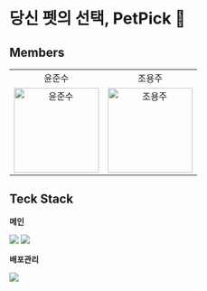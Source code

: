 # 당신 펫의 선택, PetPick 🐾

## Members

<table align="center">
  <tr align="center">
    <td>윤준수</td>
    <td>조용주</td>
  </tr>
  <tr>
    <td align="center">
        <a href="https://github.com/jueunseuk"><img src="https://avatars.githubusercontent.com/u/108210492?v=4" width="150px" alt="윤준수"/><br /></a>
     </td>
     <td align="center">
        <a href="https://github.com/fishman1123"><img src="https://avatars.githubusercontent.com/u/98331998?v=4" width="150px" alt="조용주"/><br /></a>
     </td>

  <tr>
</table>

## Teck Stack

**메인**

<div align="left">
<img src="https://img.shields.io/badge/TypeScript-3178C6?style=for-the-badge&logo=Springboot&logoColor=white">
<img src="https://img.shields.io/badge/React-61DAFB?style=for-the-badge&logo=JPA&logoColor=white">

**배포관리**

<img src="https://img.shields.io/badge/github?style=for-the-badge&logo=zustand&logoColor=white">


